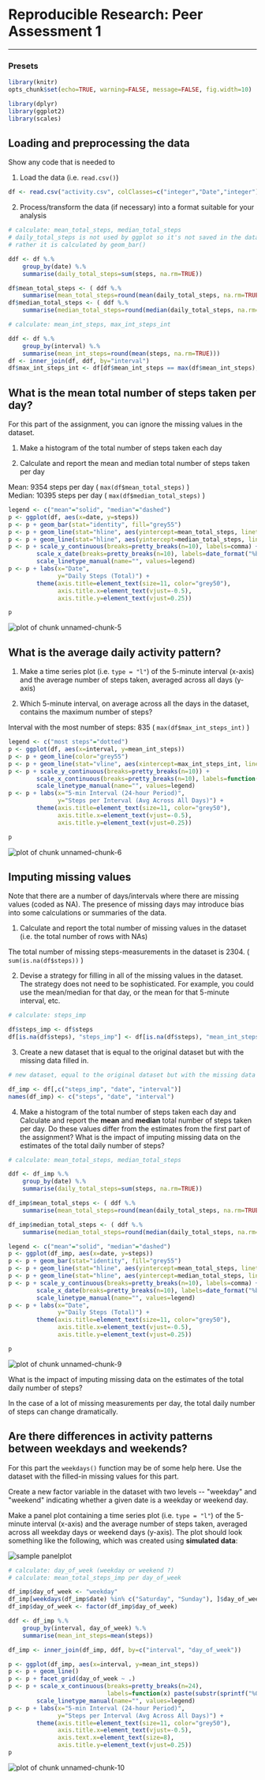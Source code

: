 # Reproducible Research: Peer Assessment 1

---

### Presets ###


```r
library(knitr)
opts_chunk$set(echo=TRUE, warning=FALSE, message=FALSE, fig.width=10)
```


```r
library(dplyr)
library(ggplot2)
library(scales)
```


## Loading and preprocessing the data

Show any code that is needed to

1. Load the data (i.e. ```read.csv()```)


```r
df <- read.csv("activity.csv", colClasses=c("integer","Date","integer"))
```

2. Process/transform the data (if necessary) into a format suitable for your analysis


```r
# calculate: mean_total_steps, median_total_steps
# daily_total_steps is not used by ggplot so it's not saved in the data frame
# rather it is calculated by geom_bar()

ddf <- df %.%
    group_by(date) %.%
    summarise(daily_total_steps=sum(steps, na.rm=TRUE))

df$mean_total_steps <- ( ddf %.%
    summarise(mean_total_steps=round(mean(daily_total_steps, na.rm=TRUE))) )$mean_total_steps
df$median_total_steps <- ( ddf %.%
    summarise(median_total_steps=round(median(daily_total_steps, na.rm=TRUE))) )$median_total_steps

# calculate: mean_int_steps, max_int_steps_int

ddf <- df %.%
    group_by(interval) %.%
    summarise(mean_int_steps=round(mean(steps, na.rm=TRUE)))
df <- inner_join(df, ddf, by="interval")
df$max_int_steps_int <- df[df$mean_int_steps == max(df$mean_int_steps), "interval"][1]
```

## What is the mean total number of steps taken per day?

For this part of the assignment, you can ignore the missing values in the dataset.

1. Make a histogram of the total number of steps taken each day

2. Calculate and report the mean and median total number of steps taken per day

Mean: 9354 steps per day ( ```max(df$mean_total_steps)``` )  
Median: 10395 steps per day ( ```max(df$median_total_steps)``` )


```r
legend <- c("mean"="solid", "median"="dashed")
p <- ggplot(df, aes(x=date, y=steps))
p <- p + geom_bar(stat="identity", fill="grey55")
p <- p + geom_line(stat="hline", aes(yintercept=mean_total_steps, linetype="mean"))
p <- p + geom_line(stat="hline", aes(yintercept=median_total_steps, linetype="median"))
p <- p + scale_y_continuous(breaks=pretty_breaks(n=10), labels=comma) +
        scale_x_date(breaks=pretty_breaks(n=10), labels=date_format("%b-%d")) +
        scale_linetype_manual(name="", values=legend)
p <- p + labs(x="Date", 
              y="Daily Steps (Total)") +
        theme(axis.title=element_text(size=11, color="grey50"), 
              axis.title.x=element_text(vjust=-0.5),
              axis.title.y=element_text(vjust=0.25))

p
```

![plot of chunk unnamed-chunk-5](figure/unnamed-chunk-5.png) 

## What is the average daily activity pattern?

1. Make a time series plot (i.e. `type = "l"`) of the 5-minute interval (x-axis) 
and the average number of steps taken, averaged across all days (y-axis)

2. Which 5-minute interval, on average across all the days in the dataset, 
contains the maximum number of steps?

Interval with the most number of steps: 835 ( ```max(df$max_int_steps_int)``` )


```r
legend <- c("most steps"="dotted")
p <- ggplot(df, aes(x=interval, y=mean_int_steps))
p <- p + geom_line(color="grey55")
p <- p + geom_line(stat="vline", aes(xintercept=max_int_steps_int, linetype="most steps"))
p <- p + scale_y_continuous(breaks=pretty_breaks(n=10)) +
        scale_x_continuous(breaks=pretty_breaks(n=10), labels=function(x)paste(substr(sprintf("%04s",x),1,2),":",substr(sprintf("%04s",x),3,4),sep="")) + 
        scale_linetype_manual(name="", values=legend)
p <- p + labs(x="5-min Interval (24-hour Period)", 
              y="Steps per Interval (Avg Across All Days)") +
        theme(axis.title=element_text(size=11, color="grey50"), 
              axis.title.x=element_text(vjust=-0.5),
              axis.title.y=element_text(vjust=0.25))

p
```

![plot of chunk unnamed-chunk-6](figure/unnamed-chunk-6.png) 


## Imputing missing values

Note that there are a number of days/intervals where there are missing 
values (coded as NA). The presence of missing days may introduce bias 
into some calculations or summaries of the data.

1. Calculate and report the total number of missing values 
in the dataset (i.e. the total number of rows with NAs)

The total number of missing steps-measurements in the dataset is 2304. ( ```sum(is.na(df$steps))``` )

2. Devise a strategy for filling in all of the missing values in the dataset. 
The strategy does not need to be sophisticated. For example, 
you could use the mean/median for that day, or the mean for that 5-minute interval, etc.


```r
# calculate: steps_imp

df$steps_imp <- df$steps
df[is.na(df$steps), "steps_imp"] <- df[is.na(df$steps), "mean_int_steps"]
```

3. Create a new dataset that is equal to the original dataset but with the missing data filled in.


```r
# new dataset, equal to the original dataset but with the missing data filled in

df_imp <- df[,c("steps_imp", "date", "interval")]
names(df_imp) <- c("steps", "date", "interval")
```

4. Make a histogram of the total number of steps taken each day and 
Calculate and report the **mean** and **median** total number of steps taken per day. 
Do these values differ from the estimates from the first part of the assignment? 
What is the impact of imputing missing data on the estimates of the total daily number of steps?


```r
# calculate: mean_total_steps, median_total_steps

ddf <- df_imp %.%
    group_by(date) %.%
    summarise(daily_total_steps=sum(steps, na.rm=TRUE))

df_imp$mean_total_steps <- ( ddf %.%
    summarise(mean_total_steps=round(mean(daily_total_steps, na.rm=TRUE))) )$mean_total_steps

df_imp$median_total_steps <- ( ddf %.%
    summarise(median_total_steps=round(median(daily_total_steps, na.rm=TRUE))) )$median_total_steps

legend <- c("mean"="solid", "median"="dashed")
p <- ggplot(df_imp, aes(x=date, y=steps))
p <- p + geom_bar(stat="identity", fill="grey55")
p <- p + geom_line(stat="hline", aes(yintercept=mean_total_steps, linetype="mean"))
p <- p + geom_line(stat="hline", aes(yintercept=median_total_steps, linetype="median"))
p <- p + scale_y_continuous(breaks=pretty_breaks(n=10), labels=comma) +
        scale_x_date(breaks=pretty_breaks(n=10), labels=date_format("%b-%d")) +
        scale_linetype_manual(name="", values=legend)
p <- p + labs(x="Date", 
              y="Daily Steps (Total)") +
        theme(axis.title=element_text(size=11, color="grey50"), 
              axis.title.x=element_text(vjust=-0.5),
              axis.title.y=element_text(vjust=0.25))

p
```

![plot of chunk unnamed-chunk-9](figure/unnamed-chunk-9.png) 

What is the impact of imputing missing data on the estimates of the total daily number of steps?

In the case of a lot of missing measurements per day, the total daily number of 
steps can change dramatically.

## Are there differences in activity patterns between weekdays and weekends?

For this part the `weekdays()` function may be of some help here. Use the dataset with the filled-in missing values for this part.

Create a new factor variable in the dataset with two levels -- "weekday" and "weekend" indicating whether a given date is a weekday or weekend day.

Make a panel plot containing a time series plot (i.e. `type = "l"`) of the 5-minute interval (x-axis) and the average number of steps taken, averaged across all weekday days or weekend days (y-axis). The plot should look something like the following, which was created using **simulated data**:

![sample panelplot](instructions_fig/sample_panelplot.png)


```r
# calculate: day_of_week (weekday or weekend ?)
# calculate: mean_total_steps_imp per day_of_week

df_imp$day_of_week <- "weekday"
df_imp[weekdays(df_imp$date) %in% c("Saturday", "Sunday"), ]$day_of_week <- "weekend"
df_imp$day_of_week <- factor(df_imp$day_of_week)

ddf <- df_imp %.%
    group_by(interval, day_of_week) %.%
    summarise(mean_int_steps=mean(steps))

df_imp <- inner_join(df_imp, ddf, by=c("interval", "day_of_week"))

p <- ggplot(df_imp, aes(x=interval, y=mean_int_steps))
p <- p + geom_line()
p <- p + facet_grid(day_of_week ~ .)
p <- p + scale_x_continuous(breaks=pretty_breaks(n=24), 
                            labels=function(x) paste(substr(sprintf("%04s",x),1,2),":",substr(sprintf("%04s",x),3,4),sep="")) + 
        scale_linetype_manual(name="", values=legend)
p <- p + labs(x="5-min Interval (24-hour Period)", 
              y="Steps per Interval (Avg Across All Days)") +
        theme(axis.title=element_text(size=11, color="grey50"), 
              axis.title.x=element_text(vjust=-0.5),
              axis.text.x=element_text(size=8),
              axis.title.y=element_text(vjust=0.25))
p
```

![plot of chunk unnamed-chunk-10](figure/unnamed-chunk-10.png) 


